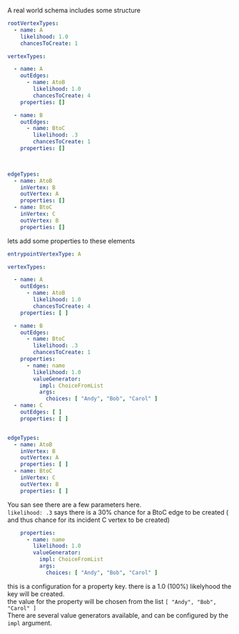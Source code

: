 A real world schema includes some structure

```yaml
rootVertexTypes:
  - name: A
    likelihood: 1.0
    chancesToCreate: 1

vertexTypes:

  - name: A
    outEdges:
      - name: AtoB
        likelihood: 1.0
        chancesToCreate: 4
    properties: []

  - name: B
    outEdges:
      - name: BtoC
        likelihood: .3
        chancesToCreate: 1
    properties: []
    


edgeTypes:
  - name: AtoB
    inVertex: B
    outVertex: A
    properties: []
  - name: BtoC
    inVertex: C
    outVertex: B
    properties: []

```














lets add some properties to these elements


```yaml
entrypointVertexType: A

vertexTypes:

  - name: A
    outEdges:
      - name: AtoB
        likelihood: 1.0
        chancesToCreate: 4
    properties: [ ]

  - name: B
    outEdges:
      - name: BtoC
        likelihood: .3
        chancesToCreate: 1
    properties:
      - name: name
        likelihood: 1.0
        valueGenerator:
          impl: ChoiceFromList
          args:
            choices: [ "Andy", "Bob", "Carol" ]
  - name: C
    outEdges: [ ]
    properties: [ ]


edgeTypes:
  - name: AtoB
    inVertex: B
    outVertex: A
    properties: [ ]
  - name: BtoC
    inVertex: C
    outVertex: B
    properties: [ ]
```
You san see there are a few parameters here. \
`likelihood: .3`
says there is a 30% chance for a BtoC edge to be created ( and thus chance for its incident C vertex to be created)
```yaml
    properties:
      - name: name
        likelihood: 1.0
        valueGenerator:
          impl: ChoiceFromList
          args:
            choices: [ "Andy", "Bob", "Carol" ]
```
this is a configuration for a property key. 
there is a 1.0 (100%) likelyhood the key will be created. \
the value for the property will be chosen from the list `[ "Andy", "Bob", "Carol" ]` \
There are several value generators available, and can be configured by the `impl` argument.
